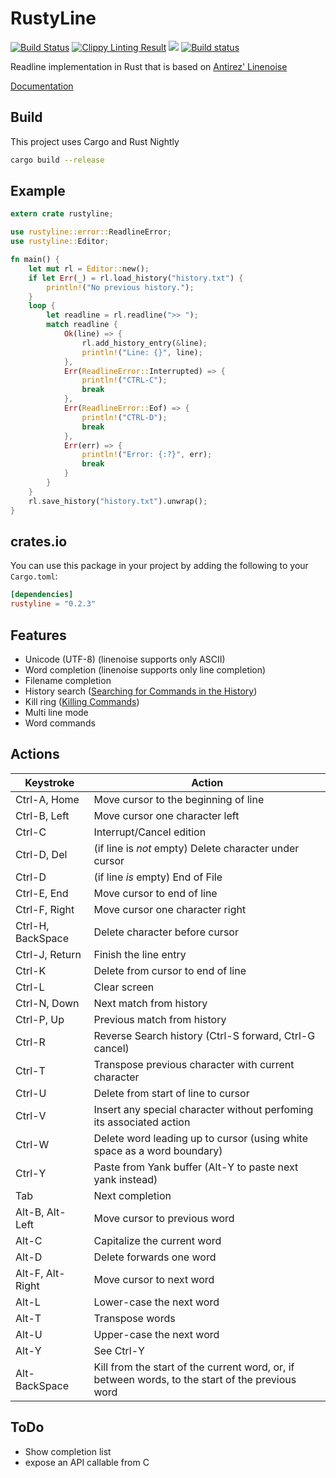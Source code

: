 # RustyLine
[![Build Status](https://travis-ci.org/kkawakam/rustyline.svg?branch=master)](https://travis-ci.org/kkawakam/rustyline)
[![Clippy Linting Result](https://clippy.bashy.io/github/kkawakam/rustyline/master/badge.svg)](https://clippy.bashy.io/github/kkawakam/rustyline/master/log)
[![](http://meritbadge.herokuapp.com/rustyline)](https://crates.io/crates/rustyline)
[![Build status](https://ci.appveyor.com/api/projects/status/ls7sty8nt25rdfkq/branch/master?svg=true)](https://ci.appveyor.com/project/kkawakam/rustyline/branch/master)

Readline implementation in Rust that is based on [Antirez' Linenoise](https://github.com/antirez/linenoise)

[Documentation](https://kkawakam.github.io/rustyline)

## Build
This project uses Cargo and Rust Nightly
```bash
cargo build --release
```

## Example
```rust
extern crate rustyline;

use rustyline::error::ReadlineError;
use rustyline::Editor;

fn main() {
    let mut rl = Editor::new();
    if let Err(_) = rl.load_history("history.txt") {
        println!("No previous history.");
    }
    loop {
        let readline = rl.readline(">> ");
        match readline {
            Ok(line) => {
                rl.add_history_entry(&line);
                println!("Line: {}", line);
            },
            Err(ReadlineError::Interrupted) => {
                println!("CTRL-C");
                break
            },
            Err(ReadlineError::Eof) => {
                println!("CTRL-D");
                break
            },
            Err(err) => {
                println!("Error: {:?}", err);
                break
            }
        }
    }
    rl.save_history("history.txt").unwrap();
}
```
                          
## crates.io
You can use this package in your project by adding the following
to your `Cargo.toml`:

```toml
[dependencies]
rustyline = "0.2.3"
```

## Features

 - Unicode (UTF-8) (linenoise supports only ASCII)
 - Word completion (linenoise supports only line completion)
 - Filename completion
 - History search ([Searching for Commands in the History](http://cnswww.cns.cwru.edu/php/chet/readline/readline.html#SEC8))
 - Kill ring ([Killing Commands](http://cnswww.cns.cwru.edu/php/chet/readline/readline.html#IDX3))
 - Multi line mode
 - Word commands

## Actions

Keystroke    | Action
---------    | ------
Ctrl-A, Home | Move cursor to the beginning of line
Ctrl-B, Left | Move cursor one character left
Ctrl-C       | Interrupt/Cancel edition
Ctrl-D, Del  | (if line is *not* empty) Delete character under cursor
Ctrl-D       | (if line *is* empty) End of File
Ctrl-E, End  | Move cursor to end of line
Ctrl-F, Right| Move cursor one character right
Ctrl-H, BackSpace | Delete character before cursor
Ctrl-J, Return | Finish the line entry
Ctrl-K       | Delete from cursor to end of line
Ctrl-L       | Clear screen
Ctrl-N, Down | Next match from history
Ctrl-P, Up   | Previous match from history
Ctrl-R       | Reverse Search history (Ctrl-S forward, Ctrl-G cancel)
Ctrl-T       | Transpose previous character with current character
Ctrl-U       | Delete from start of line to cursor
Ctrl-V       | Insert any special character without perfoming its associated action
Ctrl-W       | Delete word leading up to cursor (using white space as a word boundary)
Ctrl-Y       | Paste from Yank buffer (Alt-Y to paste next yank instead)
Tab          | Next completion
Alt-B, Alt-Left | Move cursor to previous word
Alt-C        | Capitalize the current word
Alt-D        | Delete forwards one word
Alt-F, Alt-Right | Move cursor to next word
Alt-L        | Lower-case the next word
Alt-T        | Transpose words
Alt-U        | Upper-case the next word
Alt-Y        | See Ctrl-Y
Alt-BackSpace | Kill from the start of the current word, or, if between words, to the start of the previous word

## ToDo

 - Show completion list
 - expose an API callable from C
